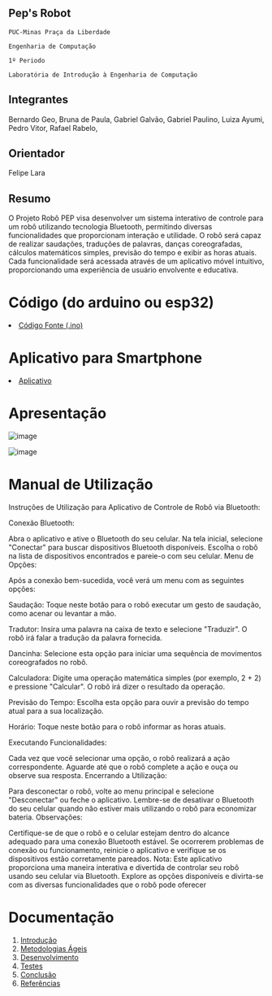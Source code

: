 ## Pep's Robot

`PUC-Minas Praça da Liberdade`

`Engenharia de Computação`

`1º Periodo`

`Laboratória de Introdução à Engenharia de Computação`


## Integrantes

Bernardo Geo,
Bruna de Paula,
Gabriel Galvão,
Gabriel Paulino,
Luiza Ayumi,
Pedro Vitor,
Rafael Rabelo,

## Orientador

Felipe Lara

## Resumo

O Projeto Robô PEP visa desenvolver um sistema interativo de controle para um robô utilizando tecnologia Bluetooth, permitindo diversas funcionalidades que proporcionam interação e utilidade. O robô será capaz de realizar saudações, traduções de palavras, danças coreografadas, cálculos matemáticos simples, previsão do tempo e exibir as horas atuais. Cada funcionalidade será acessada através de um aplicativo móvel intuitivo, proporcionando uma experiência de usuário envolvente e educativa.

# Código (do arduino ou esp32)

<li><a href="Codigo/README.md"> Código Fonte (.ino)</a></li>

# Aplicativo para Smartphone

<li><a href="App/README.md"> Aplicativo </a></li>

# Apresentação


![image](https://github.com/ICEI-PUC-Minas-EC-TI/ppl-ec-2024-1-p1-liec-t1-pep-robot/assets/169680570/db1429c0-974e-4f9a-924c-8369e8a70e53) 


![image](https://github.com/ICEI-PUC-Minas-EC-TI/ppl-ec-2024-1-p1-liec-t1-pep-robot/assets/169680570/938693ab-0b3c-49c6-a983-886fd5444116)

</ol>

# Manual de Utilização

Instruções de Utilização para Aplicativo de Controle de Robô via Bluetooth:

Conexão Bluetooth:

Abra o aplicativo e ative o Bluetooth do seu celular. Na tela inicial, selecione "Conectar" para buscar dispositivos Bluetooth disponíveis. Escolha o robô na lista de dispositivos encontrados e pareie-o com seu celular. Menu de Opções:

Após a conexão bem-sucedida, você verá um menu com as seguintes opções:

Saudação: Toque neste botão para o robô executar um gesto de saudação, como acenar ou levantar a mão.

Tradutor: Insira uma palavra na caixa de texto e selecione "Traduzir". O robô irá falar a tradução da palavra fornecida.

Dancinha: Selecione esta opção para iniciar uma sequência de movimentos coreografados no robô.

Calculadora: Digite uma operação matemática simples (por exemplo, 2 + 2) e pressione "Calcular". O robô irá dizer o resultado da operação.

Previsão do Tempo: Escolha esta opção para ouvir a previsão do tempo atual para a sua localização.

Horário: Toque neste botão para o robô informar as horas atuais.

Executando Funcionalidades:

Cada vez que você selecionar uma opção, o robô realizará a ação correspondente. Aguarde até que o robô complete a ação e ouça ou observe sua resposta. Encerrando a Utilização:

Para desconectar o robô, volte ao menu principal e selecione "Desconectar" ou feche o aplicativo. Lembre-se de desativar o Bluetooth do seu celular quando não estiver mais utilizando o robô para economizar bateria. Observações:

Certifique-se de que o robô e o celular estejam dentro do alcance adequado para uma conexão Bluetooth estável. Se ocorrerem problemas de conexão ou funcionamento, reinicie o aplicativo e verifique se os dispositivos estão corretamente pareados. Nota: Este aplicativo proporciona uma maneira interativa e divertida de controlar seu robô usando seu celular via Bluetooth. Explore as opções disponíveis e divirta-se com as diversas funcionalidades que o robô pode oferecer


# Documentação

<ol>
<li><a href="Documentacao/01-Introducão.md"> Introdução</a></li>
<li><a href="Documentacao/02-Metodologias Ágeis.md"> Metodologias Ágeis</a></li>
<li><a href="Documentacao/03-Desenvolvimento.md"> Desenvolvimento </a></li>
<li><a href="Documentacao/04-Testes.md"> Testes </a></li>
<li><a href="Documentacao/05-Conclusão.md"> Conclusão </a></li>
<li><a href="Documentacao/06-Referências.md"> Referências </a></li>
</ol>

